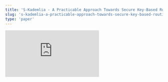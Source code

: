 ```yaml
---
title: 'S-Kademlia - A Practicable Approach Towards Secure Key-Based Routing'
slug: 's-kademlia-a-practicable-approach-towards-secure-key-based-routing'
type: 'paper'
---
```


![](https://static.meri.garden/ea14af0e865a9638fcb5bcd457e216d6.pdf)